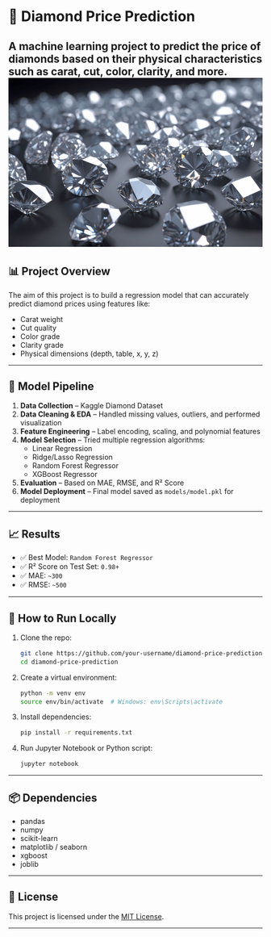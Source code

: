 # 💎 Diamond Price Prediction
A machine learning project to predict the price of diamonds based on their physical characteristics such as carat, cut, color, clarity, and more.
<img src="https://github.com/goldstring/diamond_price_prediction_using_machine_learning_regression/blob/main/2151695032.jpg?raw=true" />
---

## 📊 Project Overview

The aim of this project is to build a regression model that can accurately predict diamond prices using features like:

- Carat weight
- Cut quality
- Color grade
- Clarity grade
- Physical dimensions (depth, table, x, y, z)

---

## 🧠 Model Pipeline

1. **Data Collection** – Kaggle Diamond Dataset
2. **Data Cleaning & EDA** – Handled missing values, outliers, and performed visualization
3. **Feature Engineering** – Label encoding, scaling, and polynomial features
4. **Model Selection** – Tried multiple regression algorithms:
   - Linear Regression
   - Ridge/Lasso Regression
   - Random Forest Regressor
   - XGBoost Regressor
5. **Evaluation** – Based on MAE, RMSE, and R² Score
6. **Model Deployment** – Final model saved as `models/model.pkl` for deployment

---



## 📈 Results

- ✅ Best Model: `Random Forest Regressor`
- ✅ R² Score on Test Set: `0.98+`
- ✅ MAE: `~300`
- ✅ RMSE: `~500`

---

## 🚀 How to Run Locally

1. Clone the repo:
   ```bash
   git clone https://github.com/your-username/diamond-price-prediction.git
   cd diamond-price-prediction
   ```

2. Create a virtual environment:
   ```bash
   python -m venv env
   source env/bin/activate  # Windows: env\Scripts\activate
   ```

3. Install dependencies:
   ```bash
   pip install -r requirements.txt
   ```

4. Run Jupyter Notebook or Python script:
   ```bash
   jupyter notebook
   ```

---

## 📦 Dependencies

- pandas
- numpy
- scikit-learn
- matplotlib / seaborn
- xgboost
- joblib

---

## 🧾 License

This project is licensed under the [MIT License](LICENSE).

---


